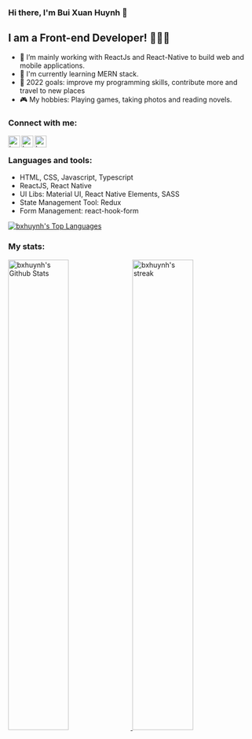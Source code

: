 ### Hi there, I'm Bui Xuan Huynh 👋 

## I am a Front-end Developer! 🥑🥑🥑
- 🍱 I’m mainly working with ReactJs and React-Native to build web and mobile applications.
- 🍔 I'm currently learning MERN stack.
- 🍉 2022 goals: improve my programming skills, contribute more and travel to new places
- 🎮 My hobbies: Playing games, taking photos and reading novels.

### Connect with me:
[<img align="left" alt="bxhuynh | LinkedIn" width="24px" src="https://cdn.jsdelivr.net/npm/simple-icons@v3/icons/linkedin.svg" />][linkedin]
[<img align="left" alt="bxhuynh | Facebook" width="24px" src="https://cdn.jsdelivr.net/npm/simple-icons@v3/icons/facebook.svg" />][facebook]
[<img align="left" alt="bxhuynh | Skype" width="24px" src="https://cdn.jsdelivr.net/npm/simple-icons@v3/icons/skype.svg" />][skype]

<br/>

### Languages and tools:
- HTML, CSS, Javascript, Typescript
- ReactJS, React Native
- UI Libs: Material UI, React Native Elements, SASS
- State Management Tool: Redux
- Form Management: react-hook-form  

<a href="#"><img align="center" alt="bxhuynh's Top Languages" src="https://github-readme-stats.vercel.app/api/top-langs/?username=bxhuynh&count_private=true&layout=compact&theme=tokyonight&hide_border=true&&&exclude_repo=CT312H-practice" /></a>

### My stats:
<p align="left">
  <a href="https://abhigyantrips.dev/">
  <img width="49.5%" alt="bxhuynh's Github Stats" src="https://github-readme-stats.vercel.app/api?username=bxhuynh&show_icons=true&count_private=true&theme=tokyonight&hide_border=true" />
    <img width="49.5%" alt="bxhuynh's streak" src="https://github-readme-streak-stats.herokuapp.com/?user=bxhuynh&theme=tokyonight&hide_border=true" />
  </a>
</p>
<br>


[linkedin]: https://www.linkedin.com/in/xuan-huynh-bui-485232145/
[facebook]: https://www.facebook.com/buixuanhuynh1998/
[skype]: https://join.skype.com/invite/fZEnP70fDVh8
